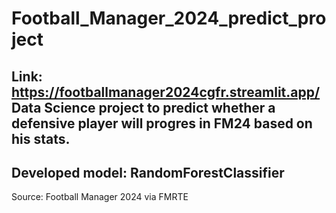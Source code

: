 # Football_Manager_2024_predict_project
Link: https://footballmanager2024cgfr.streamlit.app/
Data Science project to predict whether a defensive player will progres in FM24 based on his stats.
-------
Developed model: RandomForestClassifier
-------
Source: Football Manager 2024 via FMRTE
